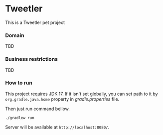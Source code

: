 # Tweetler

This is a Tweetler pet project 

### Domain

TBD

### Business restrictions

TBD

### How to run

This project requires JDK 17. If it isn't set globally, you can set path to it by `org.gradle.java.home` 
property in *gradle.properties* file.

Then just run command bellow.

```shell
./gradlew run
```

Server will be available at `http://localhost:8080/`.